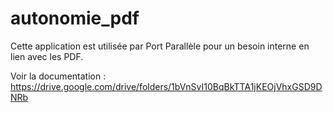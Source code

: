 # autonomie_pdf

Cette application est utilisée par Port Parallèle pour un besoin interne en lien avec les PDF.

Voir la documentation : https://drive.google.com/drive/folders/1bVnSvI10BqBkTTA1jKEOjVhxGSD9DNRb